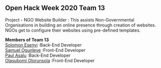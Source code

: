 Open Hack Week 2020  **Team 13**  
-------------------

Project - NGO Website Builder
: This assists Non-Governmental Organisations in building an online presence through creation of websites.  
NGOs get to configure their websites using pre-defined templates.

**Members of Team 13**  
[Solomon Esenyi](GitHub.com/LordGhostX) :Back-End Developer  
[Samuel Ogunleye](GitHub.com/Sproff) :Front-End Developer  
[Paul Asalu](GitHub.com/curiousPaul1) :Back-End Developer  
[Olasubomi Olorunsola](GitHub.com/Jollof-guy) :Front-End Developer  
